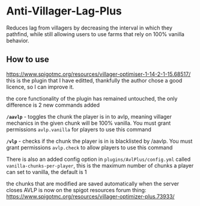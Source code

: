 # Anti-Villager-Lag-Plus
Reduces lag from villagers by decreasing the interval in which they pathfind, while still allowing users to use farms that rely on 100% vanilla behavior.

## How to use
https://www.spigotmc.org/resources/villager-optimiser-1-14-2-1-15.68517/
this is the plugin that I have editted, thankfully the author chose a good licence, so I can improve it.

the core functionality of the plugin has remained untouched, the only difference is 2 new commands added

**`/aavlp`** - toggles the chunk the player is in to avlp, meaning villager mechanics in the given chunk will be 100% vanilla. You must grant permissions `avlp.vanilla` for players to use this command

  
**`/vlp`** - checks if the chunk the player is in is blacklisted by /aavlp. You must grant permissions `avlp.check` to allow players to use this command

There is also an added config option in `plugins/AvlPlus/config.yml` called `vanilla-chunks-per-player`, this is the maximum number of chunks a player can set to vanilla, the default is 1
  
  
the chunks that are modified are saved automatically when the server closes
AVLP is now on the spigot resources forum thing: https://www.spigotmc.org/resources/villager-optimizer-plus.73933/
